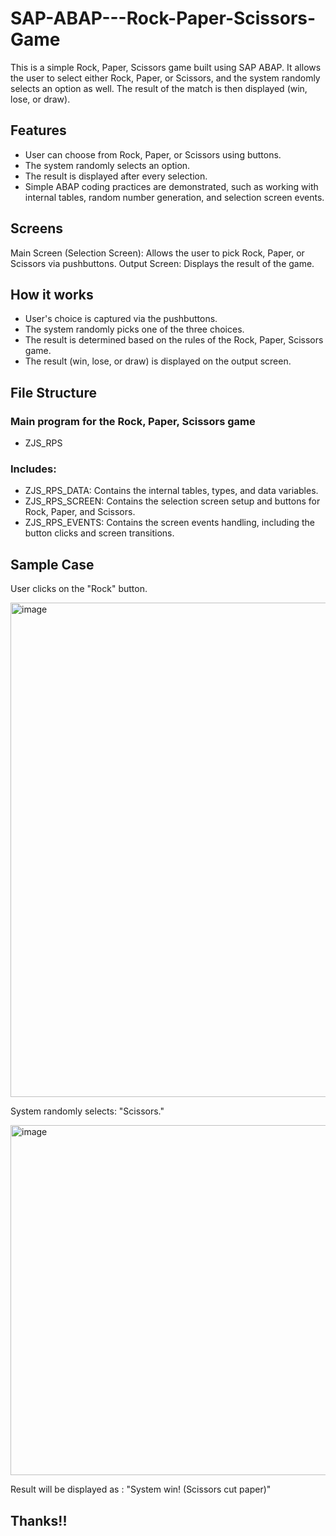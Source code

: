 # SAP-ABAP---Rock-Paper-Scissors-Game

This is a simple Rock, Paper, Scissors game built using SAP ABAP. It allows the user to select either Rock, Paper, or Scissors, and the system randomly selects an option as well. The result of the match is then displayed (win, lose, or draw).

## Features
- User can choose from Rock, Paper, or Scissors using buttons.
- The system randomly selects an option.
- The result is displayed after every selection.
- Simple ABAP coding practices are demonstrated, such as working with internal tables, random number generation, and selection screen events.
   
## Screens
Main Screen (Selection Screen): Allows the user to pick Rock, Paper, or Scissors via pushbuttons.
Output Screen: Displays the result of the game.

## How it works
- User's choice is captured via the pushbuttons.
- The system randomly picks one of the three choices.
- The result is determined based on the rules of the Rock, Paper, Scissors game.
- The result (win, lose, or draw) is displayed on the output screen.

## File Structure
### Main program for the Rock, Paper, Scissors game
- ZJS_RPS
### Includes:
- ZJS_RPS_DATA: Contains the internal tables, types, and data variables.
- ZJS_RPS_SCREEN: Contains the selection screen setup and buttons for Rock, Paper, and Scissors.
- ZJS_RPS_EVENTS: Contains the screen events handling, including the button clicks and screen transitions.

## Sample Case
User clicks on the "Rock" button.

<img width="791" alt="image" src="https://github.com/user-attachments/assets/64d198f3-9f28-4fe8-ace7-e8c01575d8d0">

System randomly selects: "Scissors."

<img width="560" alt="image" src="https://github.com/user-attachments/assets/93428d55-1797-4492-a9fe-3bee6d37c09b">

Result will be displayed as :
"System win! (Scissors cut paper)"

## Thanks!!
